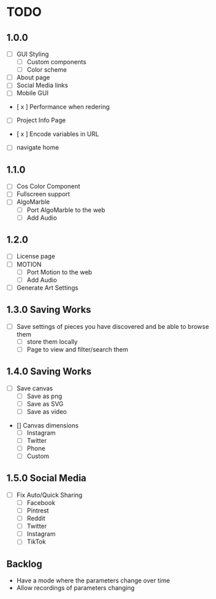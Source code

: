 # TODO

## 1.0.0

- [ ] GUI Styling
  - [ ] Custom components
  - [ ] Color scheme
- [ ] About page
- [ ] Social Media links
- [ ] Mobile GUI
- [ x ] Performance when redering
- [ ] Project Info Page
- [ x ] Encode variables in URL
- [ ] navigate home

## 1.1.0

- [ ] Cos Color Component
- [ ] Fullscreen support
- [ ] AlgoMarble
  - [ ] Port AlgoMarble to the web
  - [ ] Add Audio

## 1.2.0

- [ ] License page
- [ ] MOTION
  - [ ] Port Motion to the web
  - [ ] Add Audio
- [ ] Generate Art Settings

## 1.3.0 Saving Works

- [ ] Save settings of pieces you have discovered and be able to browse them
  - [ ] store them locally
  - [ ] Page to view and filter/search them

## 1.4.0 Saving Works

- [ ] Save canvas
  - [ ] Save as png
  - [ ] Save as SVG
  - [ ] Save as video
- [] Canvas dimensions
  - [ ] Instagram
  - [ ] Twitter
  - [ ] Phone
  - [ ] Custom

## 1.5.0 Social Media

- [ ] Fix Auto/Quick Sharing
  - [ ] Facebook
  - [ ] Pintrest
  - [ ] Reddit
  - [ ] Twitter
  - [ ] Instagram
  - [ ] TikTok

## Backlog

- Have a mode where the parameters change over time
- Allow recordings of parameters changing
